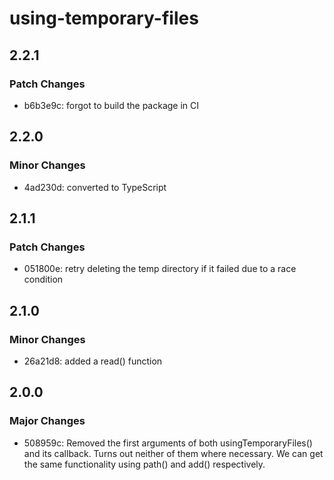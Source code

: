 # using-temporary-files

## 2.2.1

### Patch Changes

- b6b3e9c: forgot to build the package in CI

## 2.2.0

### Minor Changes

- 4ad230d: converted to TypeScript

## 2.1.1

### Patch Changes

- 051800e: retry deleting the temp directory if it failed due to a race condition

## 2.1.0

### Minor Changes

- 26a21d8: added a read() function

## 2.0.0

### Major Changes

- 508959c: Removed the first arguments of both usingTemporaryFiles() and its callback. Turns out neither of them where necessary. We can get the same functionality using path() and add() respectively.
